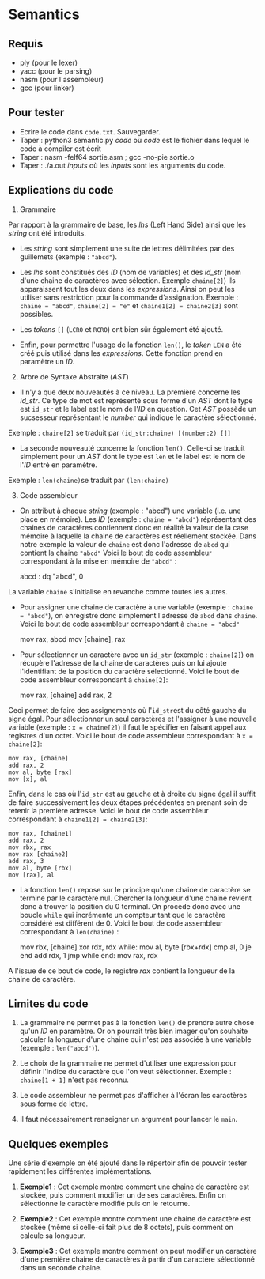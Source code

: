 # Semantics

## Requis

* ply (pour le lexer)
* yacc (pour le parsing)
* nasm (pour l'assembleur)
* gcc (pour linker)


## Pour tester

* Ecrire le code dans `code.txt`. Sauvegarder.
* Taper : python3 semantic.py *code* où *code* est le fichier dans lequel le code à compiler est écrit
* Taper : nasm -felf64 sortie.asm ; gcc -no-pie sortie.o
* Taper : ./a.out *inputs* où les *inputs* sont les arguments du code.


## Explications du code

1. Grammaire

Par rapport à la grammaire de base, les *lhs* (Left Hand Side) ainsi que les *string* ont été introduits.
* Les *string* sont simplement une suite de lettres délimitées par des guillemets (exemple : `"abcd"`).
* Les *lhs* sont constitués des *ID* (nom de variables) et des *id_str* (nom d'une chaine de caractères avec sélection. Exemple `chaine[2]`)
Ils apparaissent tout les deux dans les *expressions*. Ainsi on peut les utiliser sans restriction pour la commande d'assignation. Exemple : `chaine = "abcd"`, `chaine[2] = "e"` et `chaine1[2] = chaine2[3]` sont possibles.

* Les *tokens* `[]` (`LCRO` et `RCRO`) ont bien sûr également été ajouté.

* Enfin, pour permettre l'usage de la fonction `len()`, le *token* `LEN` a été créé puis utilisé dans les *expressions*. Cette fonction prend en paramètre un *ID*.

2. Arbre de Syntaxe Abstraite (*AST*)

* Il n'y a que deux nouveautés à ce niveau. La première concerne les *id_str*. Ce type de mot est représenté sous forme d'un *AST* dont le type est `id_str` et le label est le nom de l'*ID* en question. Cet *AST* possède un sucsesseur représentant le *number* qui indique le caractère sélectionné.

Exemple : `chaine[2]` se traduit par `(id_str:chaine) [(number:2) []]`

* La seconde nouveauté concerne la fonction `len()`. Celle-ci se traduit simplement pour un *AST* dont le type est `len` et le label est le nom de l'*ID* entré en paramètre.

Exemple : `len(chaine)`se traduit par `(len:chaine)`

3. Code assembleur

* On attribut à chaque *string* (exemple : "abcd") une variable (i.e. une place en mémoire). Les *ID* (exemple : `chaine = "abcd"`) réprésentant des chaines de caractères contiennent donc en réalité la valeur de la case mémoire à laquelle la chaine de caractères est réellement stockée. 
Dans notre exemple la valeur de `chaine` est donc l'adresse de `abcd` qui contient la chaine `"abcd"`
Voici le bout de code assembleur correspondant à la mise en mémoire de `"abcd"` :

	abcd : dq "abcd", 0

La variable `chaine` s'initialise en revanche comme toutes les autres.

* Pour assigner une chaine de caractère à une variable (exemple : `chaine = "abcd"`), on enregistre donc simplement l'adresse de `abcd` dans `chaine`.
Voici le bout de code assembleur correspondant à `chaine = "abcd"`

	mov rax, abcd
	mov [chaine], rax

* Pour sélectionner un caractère avec un `id_str` (exemple : `chaine[2]`) on récupère l'adresse de la chaine de caractères puis on lui ajoute l'identifiant de la position du caractère sélectionné. 
Voici le bout de code assembleur correspondant à `chaine[2]`:

	mov rax, [chaine]
	add rax, 2

Ceci permet de faire des assignements où l'`id_str`est du côté gauche du signe égal. Pour sélectionner un seul caractères et l'assigner à une nouvelle variable (exemple : `x = chaine[2]`) il faut le spécifier en faisant appel aux registres d'un octet.
Voici le bout de code assembleur correspondant à `x = chaine[2]`: 

	mov rax, [chaine]
	add rax, 2
	mov al, byte [rax]
	mov [x], al

Enfin, dans le cas où l'`id_str` est au gauche et à droite du signe égal il suffit de faire successivement les deux étapes précédentes en prenant soin de retenir la première adresse.
Voici le bout de code assembleur correspondant à `chaine1[2] = chaine2[3]`:

	mov rax, [chaine1]
	add rax, 2
	mov rbx, rax
	mov rax [chaine2]
	add rax, 3
	mov al, byte [rbx]
	mov [rax], al

* La fonction `len()` repose sur le principe qu'une chaine de caractère se termine par le caractère nul. Chercher la longueur d'une chaine revient donc à trouver la position du 0 terminal. On procède donc avec une boucle `while` qui incrémente un compteur tant que le caractère considéré est différent de 0. 
Voici le bout de code assembleur correspondant à `len(chaine)` :

	mov rbx, [chaine]
	xor rdx, rdx
	while:
	mov al, byte [rbx+rdx]
	cmp al, 0
	je end
	add rdx, 1
	jmp while
	end:
	mov rax, rdx

A l'issue de ce bout de code, le registre *rax* contient la longueur de la chaine de caractère.
	


## Limites du code

1. La grammaire ne permet pas à la fonction `len()` de prendre autre chose qu'un *ID* en paramètre. Or on pourrait très bien imager qu'on souhaite calculer la longueur d'une chaine qui n'est pas associée à une variable (exemple : `len("abcd")`).

2. Le choix de la grammaire ne permet d'utiliser une expression pour définir l'indice du caractère que l'on veut sélectionner. Exemple : `chaine[1 + 1]` n'est pas reconnu. 

3. Le code assembleur ne permet pas d'afficher à l'écran les caractères sous forme de lettre.

4. Il faut nécessairement renseigner un argument pour lancer le `main`.

## Quelques exemples

Une série d'exemple on été ajouté dans le répertoir afin de pouvoir tester rapidement les différentes implémentations.

1. **Exemple1** : Cet exemple montre comment une chaine de caractère est stockée, puis comment modifier un de ses caractères. Enfin on sélectionne le caractère modifié puis on le retourne.

2. **Exemple2** : Cet exemple montre comment une chaine de caractère est stockée (même si celle-ci fait plus de 8 octets), puis comment on calcule sa longueur.

3. **Exemple3** : Cet exemple montre comment on peut modifier un caractère d'une première chaine de caractères à partir d'un caractère sélectionné dans un seconde chaine.